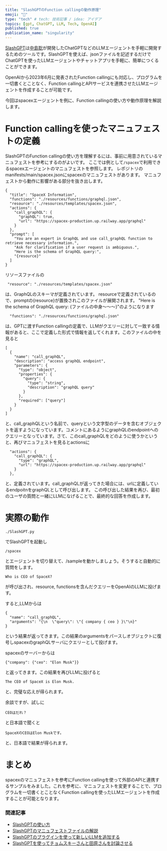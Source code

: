 ```yaml
---
title: "SlashGPTのFunction callingの動作原理"
emoji: "🚀"
type: "tech" # tech: 技術記事 / idea: アイデア
topics: [gpt, ChatGPT, LLM, Tech, OpenAI]
published: true
publication_name: "singularity"
---
```


[SlashGPT](https://github.com/snakajima/SlashGPT/)は[中島聡](https://twitter.com/snakajima)が開発したChatGPTなどのLLMエージェントを手軽に開発するためのツールです。SlashGPTを使えば、jsonファイルを記述するだけでChatGPTを使ったLLMエージェントやチャットアプリを手軽に、簡単につくることができます。

OpenAIから2023年6月に発表されたFunction callingにも対応し、プログラムを一切書くとことなく、Function callingとAPIサービスを連携させたLLMエージェントを作成することが可能です。

今回はspacexエージェントを例に、Function callingの使い方や動作原理を解説します。

# Function callingを使ったマニュフェストの定義

SlashGPTのFunction callingの使い方を理解するには、事前に用意されているマニュフェストを参考にするのがよいです。
ここでは例として`/spacex`で利用できるspacexエージェントのマニュフェストを参照します。
レポジトリのmanifests/main/spacex.jsonにspacexのマニュフェストがあります。
マニュフェストから動作に影響がある部分を抜き出します。

```
{
  "title": "SpaceX Information",
  "functions": "./resources/functions/graphql.json",
  "resource": "./resources/templates/spacex.json",
  "actions": {
    "call_graphQL": {
      "graphQL": true,
      "url": "https://spacex-production.up.railway.app/graphql"
    }
  },
  "prompt": [
    "You are an expert in GraphQL and use call_graphQL function to retrieve necessary information.",
    "Ask for clarification if a user request is ambiguous.",
    "Here is the schema of GraphQL query:",
    "{resource}"
  ]
}
```

リソースファイルの
```
 "resource": "./resources/templates/spacex.json"
```
は、GraphQLのスキーマが定義されています。
resourceで定義されているので、promptの{resource}が置換されこのファイルが展開されます。
"Here is the schema of GraphQL query: {ファイルの中身〜〜〜}"のようになります


```
  "functions": "./resources/functions/graphql.json"
```
は、GPTに渡すFunction callingの定義で、LLMがクエリーに対して一致する情報があると、ここで定義した形式で情報を返してくれます。このファイルの中を見ると

```
[
  {
    "name": "call_graphQL",
    "description": "access graphQL endpoint",
    "parameters": {
      "type": "object",
      "properties": {
        "query": {
          "type": "string",
          "description": "graphQL query"
        }
      },
      "required": ["query"]
    }
  }
]
```
と、call_graphQLという名前で、queryという文字型のデータを含むオブジェクトを返すようになっています。コメントにあるようにgraphQLのendpointへのクエリーとなっています。さて、このcall_graphQLをどのように使うかというと、再びマニュフェストを見るとactionsに

```
  "actions": {
    "call_graphQL": {
      "type": "graphQL",
      "url": "https://spacex-production.up.railway.app/graphql"
    }
  },
```
と、定義されています。call_graphQLが返ってきた場合には、urlに定義しているendpoitnをgraphQLとして呼び出します。
この呼び出した結果を再び、最初のユーザの質問と一緒にLLMになげることで、最終的な回答を作成します。


# 実際の動作

```
./SlashGPT.py 
```
でSlashGPTを起動し

```
/spacex
```

とエージェントを切り替えて、/sampleを動かしましょう。そうすると自動的に質問をします。

```
Who is CEO of SpaceX?
```

が呼び出され、resource, functionsを含んだクエリーをOpenAIのLLMに投げます。

すると,LLMからは

```
{
  "name": "call_graphQL",
  "arguments": "{\n  \"query\": \"{ company { ceo } }\"\n}"
}
```

という結果が返ってきます。この結果のargumentsをパースしオブジェクトに復号しspacexのgraphQLサーバにクエリーとして投げます。

spacexのサーバーからは
```
{"company": {"ceo": "Elon Musk"}}
```
と返ってきます。この結果を再びLLMに投げると

```
The CEO of SpaceX is Elon Musk.
```

と、完璧な応えが得られます。

余談ですが、試しに

```
CEOはだれ？
```

と日本語で聞くと

```
SpaceXのCEOはElon Muskです。
```
と、日本語で結果が得られます。


# まとめ

spacexのマニュフェストを参考にFunction callingを使って外部のAPIと連携するサンプルをみました。これを参考に、マニュフェストを変更することで、プログラムを一切書くとことなくFunction callingを使ったLLMエージェントを作成することが可能となります。


### 関連記事

- [SlashGPTの使い方](https://zenn.dev/singularity/articles/slashgpt_tutorial_1)
- [SlashGPTのマニュフェストファイルの解説](https://zenn.dev/singularity/articles/slashgpt_tutorial_2)
- [SlashGPTのプラグインを使って新しいLLMを追加する](https://zenn.dev/singularity/articles/slashgpt_llm_engine)
- [SlashGPTを使ってチョムスキーさんと田原さんを討論させる](https://zenn.dev/singularity/articles/slashgpt_agents)



